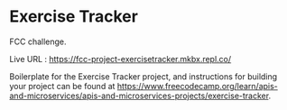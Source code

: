 # Exercise Tracker

FCC challenge.

Live URL : https://fcc-project-exercisetracker.mkbx.repl.co/

Boilerplate for the Exercise Tracker project, and instructions for building your project can be found at https://www.freecodecamp.org/learn/apis-and-microservices/apis-and-microservices-projects/exercise-tracker.
